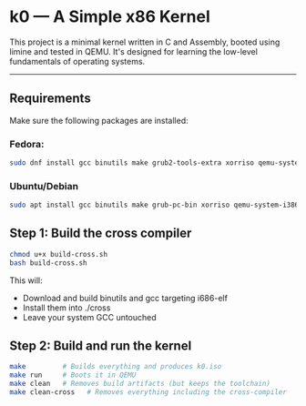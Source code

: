 # k0 — A Simple x86 Kernel

This project is a minimal kernel written in C and Assembly, booted using limine and tested in QEMU. It's designed for learning the low-level fundamentals of operating systems.

---
## Requirements

Make sure the following packages are installed:

### Fedora:
```bash
sudo dnf install gcc binutils make grub2-tools-extra xorriso qemu-system-i386 wget curl
```

### Ubuntu/Debian
```bash
sudo apt install gcc binutils make grub-pc-bin xorriso qemu-system-i386 wget curl
```
## Step 1: Build the cross compiler
```bash
chmod u+x build-cross.sh
bash build-cross.sh
```
This will:
- Download and build binutils and gcc targeting i686-elf
- Install them into ./cross
- Leave your system GCC untouched

## Step 2: Build and run the kernel
```bash
make         # Builds everything and produces k0.iso
make run     # Boots it in QEMU
make clean   # Removes build artifacts (but keeps the toolchain)
make clean-cross   # Removes everything including the cross-compiler
```
